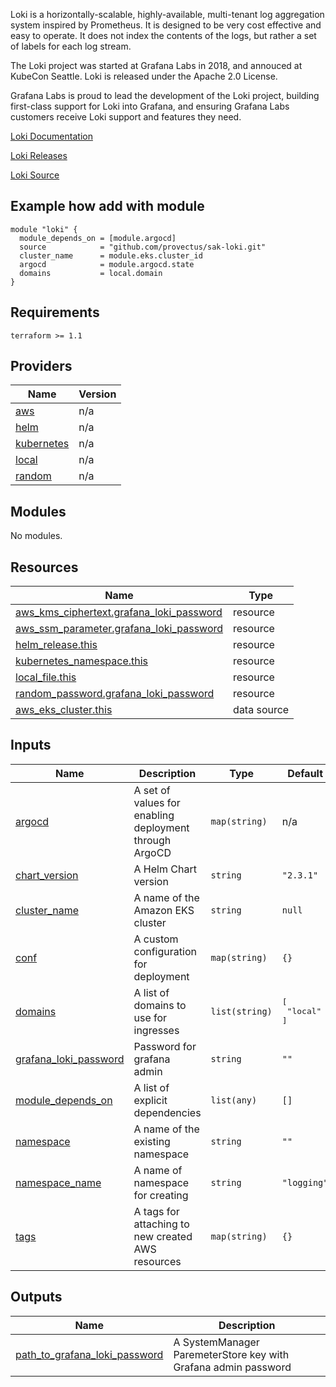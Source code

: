 Loki is a horizontally-scalable, highly-available, multi-tenant log aggregation system inspired by Prometheus. It is designed to be very cost effective and easy to operate. It does not index the contents of the logs, but rather a set of labels for each log stream.

The Loki project was started at Grafana Labs in 2018, and annouced at KubeCon Seattle. Loki is released under the Apache 2.0 License.

Grafana Labs is proud to lead the development of the Loki project, building first-class support for Loki into Grafana, and ensuring Grafana Labs customers receive Loki support and features they need.

[Loki Documentation](https://github.com/grafana/loki/blob/master/docs/README.md)

[Loki Releases](https://github.com/grafana/loki/releases)

[Loki Source](https://github.com/grafana/loki)

## Example how add with module

```
module "loki" {
  module_depends_on = [module.argocd]
  source            = "github.com/provectus/sak-loki.git"
  cluster_name      = module.eks.cluster_id
  argocd            = module.argocd.state
  domains           = local.domain
}
```

## Requirements

```
terraform >= 1.1
```

## Providers

| Name                                                                  | Version |
| --------------------------------------------------------------------- | ------- |
| <a name="provider_aws"></a> [aws](#provider_aws)                      | n/a     |
| <a name="provider_helm"></a> [helm](#provider_helm)                   | n/a     |
| <a name="provider_kubernetes"></a> [kubernetes](#provider_kubernetes) | n/a     |
| <a name="provider_local"></a> [local](#provider_local)                | n/a     |
| <a name="provider_random"></a> [random](#provider_random)             | n/a     |

## Modules

No modules.

## Resources

| Name                                                                                                                                   | Type        |
| -------------------------------------------------------------------------------------------------------------------------------------- | ----------- |
| [aws_kms_ciphertext.grafana_loki_password](https://registry.terraform.io/providers/hashicorp/aws/latest/docs/resources/kms_ciphertext) | resource    |
| [aws_ssm_parameter.grafana_loki_password](https://registry.terraform.io/providers/hashicorp/aws/latest/docs/resources/ssm_parameter)   | resource    |
| [helm_release.this](https://registry.terraform.io/providers/hashicorp/helm/latest/docs/resources/release)                              | resource    |
| [kubernetes_namespace.this](https://registry.terraform.io/providers/hashicorp/kubernetes/latest/docs/resources/namespace)              | resource    |
| [local_file.this](https://registry.terraform.io/providers/hashicorp/local/latest/docs/resources/file)                                  | resource    |
| [random_password.grafana_loki_password](https://registry.terraform.io/providers/hashicorp/random/latest/docs/resources/password)       | resource    |
| [aws_eks_cluster.this](https://registry.terraform.io/providers/hashicorp/aws/latest/docs/data-sources/eks_cluster)                     | data source |

## Inputs

| Name                                                                                             | Description                                            | Type           | Default                       | Required |
| ------------------------------------------------------------------------------------------------ | ------------------------------------------------------ | -------------- | ----------------------------- | :------: |
| <a name="input_argocd"></a> [argocd](#input_argocd)                                              | A set of values for enabling deployment through ArgoCD | `map(string)`  | n/a                           |   yes    |
| <a name="input_chart_version"></a> [chart_version](#input_chart_version)                         | A Helm Chart version                                   | `string`       | `"2.3.1"`                     |    no    |
| <a name="input_cluster_name"></a> [cluster_name](#input_cluster_name)                            | A name of the Amazon EKS cluster                       | `string`       | `null`                        |    no    |
| <a name="input_conf"></a> [conf](#input_conf)                                                    | A custom configuration for deployment                  | `map(string)`  | `{}`                          |    no    |
| <a name="input_domains"></a> [domains](#input_domains)                                           | A list of domains to use for ingresses                 | `list(string)` | <pre>[<br> "local"<br>]</pre> |    no    |
| <a name="input_grafana_loki_password"></a> [grafana_loki_password](#input_grafana_loki_password) | Password for grafana admin                             | `string`       | `""`                          |    no    |
| <a name="input_module_depends_on"></a> [module_depends_on](#input_module_depends_on)             | A list of explicit dependencies                        | `list(any)`    | `[]`                          |    no    |
| <a name="input_namespace"></a> [namespace](#input_namespace)                                     | A name of the existing namespace                       | `string`       | `""`                          |    no    |
| <a name="input_namespace_name"></a> [namespace_name](#input_namespace_name)                      | A name of namespace for creating                       | `string`       | `"logging"`                   |    no    |
| <a name="input_tags"></a> [tags](#input_tags)                                                    | A tags for attaching to new created AWS resources      | `map(string)`  | `{}`                          |    no    |

## Outputs

| Name                                                                                                                       | Description                                                    |
| -------------------------------------------------------------------------------------------------------------------------- | -------------------------------------------------------------- |
| <a name="output_path_to_grafana_loki_password"></a> [path_to_grafana_loki_password](#output_path_to_grafana_loki_password) | A SystemManager ParemeterStore key with Grafana admin password |
